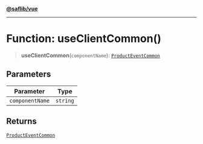 [**@saflib/vue**](../index.md)

---

# Function: useClientCommon()

> **useClientCommon**(`componentName`): [`ProductEventCommon`](../type-aliases/ProductEventCommon.md)

## Parameters

| Parameter       | Type     |
| --------------- | -------- |
| `componentName` | `string` |

## Returns

[`ProductEventCommon`](../type-aliases/ProductEventCommon.md)
